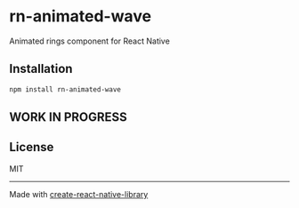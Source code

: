 # rn-animated-wave

Animated rings component for React Native

## Installation

```sh
npm install rn-animated-wave
```

## WORK IN PROGRESS


## License

MIT

---

Made with [create-react-native-library](https://github.com/callstack/react-native-builder-bob)

